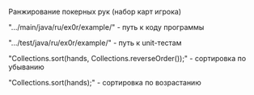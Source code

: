 Ранжирование покерных рук (набор карт игрока)

".../main/java/ru/ex0r/example/" - путь к коду программы

".../test/java/ru/ex0r/example/" - путь к unit-тестам

"Collections.sort(hands, Collections.reverseOrder());" - сортировка по убыванию

"Collections.sort(hands);" - сортировка по возрастанию
